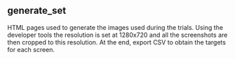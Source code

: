## generate_set

HTML pages used to generate the images used during the trials. Using the developer tools the resolution is set at 1280x720 and all the screenshots are then cropped to this resolution. At the end, export CSV to obtain the targets for each screen. 

